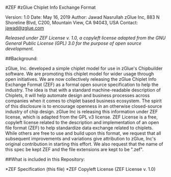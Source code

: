 #ZEF
#zGlue Chiplet Info Exchange Format

Version: 1.0
Date: May 16, 2019
Author: Jawad Nasrullah
zGlue Inc, 883 N Shoreline Blvd, C200, Mountain View, CA 94043, USA
Contact: jawad@zglue.com

_Released under ZEF License v. 1.0, a copyleft license adapted from the GNU General Public License (GPL) 3.0 for the purpose of open source development._

##Background:

zGlue, Inc. developed a simple chiplet model for use in zGlue's Chipbuilder software. We are promoting this chiplet model for wider usage through open initiatives. We are now collectively releasing the zGlue Chiplet Info Exchange Format (ZEF) as a formal open source specification to help the industry. The idea is that with a standard machine-readable description of Chiplets, it will help automate design and business processes across companies when it comes to chiplet based business ecosystem. The spirit of this disclosure is to encourage openness in an otherwise closed-source industry of chip design. zGlue Inc is releasing this information under ZEF license, which is adapted from the GPL v3 license. ZEF License is a free, copyleft license related to the description and implementation of an open file format (ZEF) to help standardize data exchange related to chiplets. While others are free to use and build upon this format, we request that all subsequent improvements and variations give attribution to zGlue, Inc's original contribution in starting this effort.  We also request that the name of this spec be kept ZEF and the file extensions are kept to be ".zef". 


##What is included in this Repository:

*ZEF Specification (this file)
*ZEF Copyleft License (ZEF License v. 1.0)



